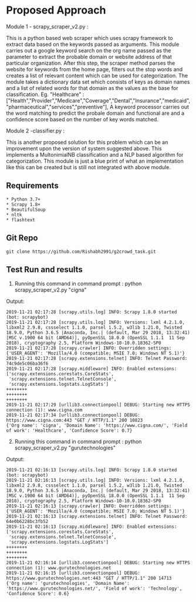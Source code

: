 
# Proposed Approach

Module 1  - scrapy_scraper_v2.py : 

This is a python based web scraper which uses scrapy framework to extract data based on the keywords 
passed as arguments. This module carries out a google keyword search on the org name passed as the parameter to extract
the probable domain or website address of that particular organization. After this step, the scraper method parses the website
for keywords from the home page, filters out the stop words and creates a list of relevant content which can be used for
categorization. The module takes a dictionary data set which consists of keys as domain names and a list of related words
for that domain as the values as the base for classification.
Eg. "Healthcare" : ["Health","Provider","Medicare","Coverage","Dental","Insurance","medicaid","pharmaceutical","services","preventive"],
A keyword processor carries out the word matching to predict the probale domain and functional are and a confidence score
based on the number of key words matched.

Module 2  -classifier.py : 

This is another proposed solution for this problem which can be an improvement upon the version of system
suggested above. This implements a MultonimialNB classification and a NLP based algorithm for categorization.
This module is just a blue print of what an implementation like this can be created but is still not integrated with above 
module.

## Requirements
```
* Python 3.7+
* Scrapy 1.8+
* BeautifulSoup
* nltk
* flashtext
```


## Git Repo



```
git clone https://github.com/Rishabh2991/g2crowd_task.git
```


## Test Run and results
1. Running this command in command prompt : python scrapy_scraper_v2.py "cigna"

Output:
```
2019-11-21 02:17:28 [scrapy.utils.log] INFO: Scrapy 1.8.0 started (bot: scrapybot)
2019-11-21 02:17:28 [scrapy.utils.log] INFO: Versions: lxml 4.2.1.0, libxml2 2.9.8, cssselect 1.1.0, parsel 1.5.2, w3lib 1.21.0, Twisted 18.9.0, Python 3.6.5 |Anaconda, Inc.| (default, Mar 29 2018, 13:32:41) [MSC v.1900 64 bit (AMD64)], pyOpenSSL 18.0.0 (OpenSSL 1.1.1  11 Sep 2018), cryptography 2.5, Platform Windows-10-10.0.18362-SP0
2019-11-21 02:17:28 [scrapy.crawler] INFO: Overridden settings: {'USER_AGENT': 'Mozilla/4.0 (compatible; MSIE 7.0; Windows NT 5.1)'}
2019-11-21 02:17:28 [scrapy.extensions.telnet] INFO: Telnet Password: 74c9de5c06ba36f6
2019-11-21 02:17:28 [scrapy.middleware] INFO: Enabled extensions:
['scrapy.extensions.corestats.CoreStats',
 'scrapy.extensions.telnet.TelnetConsole',
 'scrapy.extensions.logstats.LogStats']
++++++++
++++++++
++++++++
2019-11-21 02:17:29 [urllib3.connectionpool] DEBUG: Starting new HTTPS connection (1): www.cigna.com
2019-11-21 02:17:34 [urllib3.connectionpool] DEBUG: https://www.cigna.com:443 "GET / HTTP/1.1" 200 10823
{'Org name': 'cigna', 'Domain Name': 'https://www.cigna.com/', 'Field of work': 'Healthcare', 'Confidence Score': 0.7}
```
2. Running this command in command prompt : python scrapy_scraper_v2.py "gurutechnologies"

Output:
```
2019-11-21 02:16:13 [scrapy.utils.log] INFO: Scrapy 1.8.0 started (bot: scrapybot)
2019-11-21 02:16:13 [scrapy.utils.log] INFO: Versions: lxml 4.2.1.0, libxml2 2.9.8, cssselect 1.1.0, parsel 1.5.2, w3lib 1.21.0, Twisted 18.9.0, Python 3.6.5 |Anaconda, Inc.| (default, Mar 29 2018, 13:32:41) [MSC v.1900 64 bit (AMD64)], pyOpenSSL 18.0.0 (OpenSSL 1.1.1  11 Sep 2018), cryptography 2.5, Platform Windows-10-10.0.18362-SP0
2019-11-21 02:16:13 [scrapy.crawler] INFO: Overridden settings: {'USER_AGENT': 'Mozilla/4.0 (compatible; MSIE 7.0; Windows NT 5.1)'}
2019-11-21 02:16:13 [scrapy.extensions.telnet] INFO: Telnet Password: 64e0b6228bc3fb52
2019-11-21 02:16:13 [scrapy.middleware] INFO: Enabled extensions:
['scrapy.extensions.corestats.CoreStats',
 'scrapy.extensions.telnet.TelnetConsole',
 'scrapy.extensions.logstats.LogStats']
++++++++
++++++++
++++++++
2019-11-21 02:16:14 [urllib3.connectionpool] DEBUG: Starting new HTTPS connection (1): www.gurutechnologies.net
2019-11-21 02:16:15 [urllib3.connectionpool] DEBUG: https://www.gurutechnologies.net:443 "GET / HTTP/1.1" 200 14713
{'Org name': 'gurutechnologies', 'Domain Name': 'https://www.gurutechnologies.net/', 'Field of work': 'Technology', 'Confidence Score': 0.6}
```
